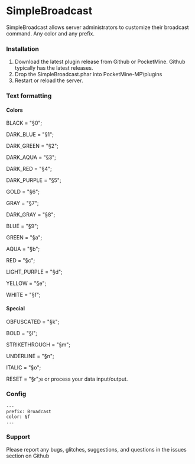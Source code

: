 SimpleBroadcast
===============

SimpleBroadcast allows server administrators to customize their broadcast command. Any color and any prefix.

### Installation
1. Download the latest plugin release from Github or PocketMine. Github typically has the latest releases.
2. Drop the SimpleBroadcast.phar into PocketMine-MP\plugins
3. Restart or reload the server.

### Text formatting
#### Colors

BLACK = "§0";

DARK_BLUE = "§1";

DARK_GREEN = "§2";

DARK_AQUA = "§3";

DARK_RED = "§4";

DARK_PURPLE = "§5";

GOLD = "§6";

GRAY = "§7";

DARK_GRAY = "§8";

BLUE = "§9";

GREEN = "§a";

AQUA = "§b";

RED = "§c";

LIGHT_PURPLE = "§d";

YELLOW = "§e";

WHITE = "§f";

#### Special

OBFUSCATED = "§k";

BOLD = "§l";

STRIKETHROUGH = "§m";

UNDERLINE = "§n";

ITALIC = "§o";

RESET = "§r";e or process your data input/output.


### Config
    ---
    prefix: Broadcast
    color: §f
    ...


### Support

Please report any bugs, glitches, suggestions, and questions in the issues section on Github
